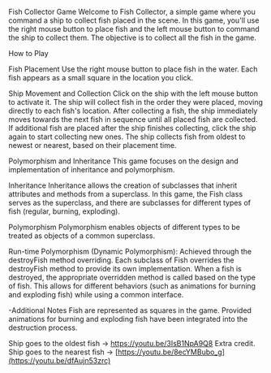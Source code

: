 
Fish Collector Game
Welcome to Fish Collector, a simple game where you command a ship to collect fish placed in the scene. In this game, you'll use the right mouse button to place fish and the left mouse button to command the ship to collect them. The objective is to collect all the fish in the game.

How to Play

Fish Placement
Use the right mouse button to place fish in the water.
Each fish appears as a small square in the location you click.

Ship Movement and Collection
Click on the ship with the left mouse button to activate it.
The ship will collect fish in the order they were placed, moving directly to each fish's location.
After collecting a fish, the ship immediately moves towards the next fish in sequence until all placed fish are collected.
If additional fish are placed after the ship finishes collecting, click the ship again to start collecting new ones.
The ship collects fish from oldest to newest or nearest, based on their placement time.

Polymorphism and Inheritance
This game focuses on the design and implementation of inheritance and polymorphism.

Inheritance
Inheritance allows the creation of subclasses that inherit attributes and methods from a superclass. In this game, the Fish class serves as the superclass, and there are subclasses for different types of fish (regular, burning, exploding).

Polymorphism
Polymorphism enables objects of different types to be treated as objects of a common superclass.

Run-time Polymorphism (Dynamic Polymorphism): Achieved through the destroyFish method overriding. Each subclass of Fish overrides the destroyFish method to provide its own implementation. When a fish is destroyed, the appropriate overridden method is called based on the type of fish. This allows for different behaviors (such as animations for burning and exploding fish) while using a common interface.

-Additional Notes
Fish are represented as squares in the game.
Provided animations for burning and exploding fish have been integrated into the destruction process.


Ship goes to the oldest fish -> https://youtu.be/3IsB1NpA9Q8
Extra credit. Ship goes to the nearest fish -> [https://youtu.be/8ecYMBubo_g](https://youtu.be/dfAujn53zrc)
